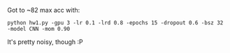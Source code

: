 Got to ~82 max acc with:
```
python hw1.py -gpu 3 -lr 0.1 -lrd 0.8 -epochs 15 -dropout 0.6 -bsz 32 -model CNN -mom 0.90
```
It's pretty noisy, though :P
